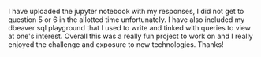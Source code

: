 I have uploaded the jupyter notebook with my responses, I did not get to question 5 or 6 in the allotted time unfortunately. I have also included my dbeaver sql playground that I used to write and tinked with queries to view at one's interest. Overall this was a really fun project to work on and I really enjoyed the challenge and exposure to new technologies. Thanks!
